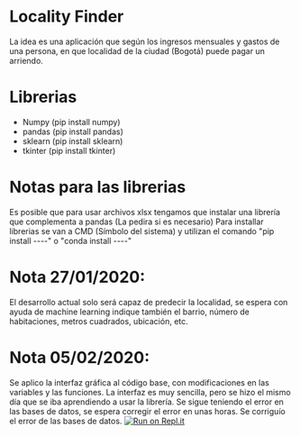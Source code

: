 # Locality Finder
 La idea es una aplicación que según los ingresos mensuales y gastos de una persona, en que localidad 
 de la ciudad (Bogotá) puede pagar un arriendo.

# Librerias
- Numpy     (pip install numpy)
- pandas    (pip install pandas)
- sklearn   (pip install sklearn)
- tkinter   (pip install tkinter)

# Notas para las librerias
Es posible que para usar archivos xlsx tengamos que instalar una librería que complementa a pandas (La pedira si es necesario)
Para installar librerias se van a CMD (Símbolo del sistema) y utilizan el comando "pip install ----" o "conda install ----"

# Nota 27/01/2020:
El desarrollo actual solo será capaz de predecir la localidad, se espera con ayuda de machine learning
indique también el barrio, número de habitaciones, metros cuadrados, ubicación, etc.

# Nota 05/02/2020:
Se aplico la interfaz gráfica al código base, con modificaciones en las variables y las funciones.
La interfaz es muy sencilla, pero se hizo el mismo día que se iba aprendiendo a usar la librería.
Se sigue teniendo el error en las bases de datos, se espera corregir el error en unas horas.
Se corriguío el error de las bases de datos.
[![Run on Repl.it](https://repl.it/badge/github/yiyilopez03/locality_finder)](https://repl.it/github/yiyilopez03/locality_finder)